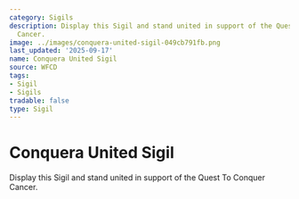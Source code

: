 ```yaml
---
category: Sigils
description: Display this Sigil and stand united in support of the Quest To Conquer
  Cancer.
image: ../images/conquera-united-sigil-049cb791fb.png
last_updated: '2025-09-17'
name: Conquera United Sigil
source: WFCD
tags:
- Sigil
- Sigils
tradable: false
type: Sigil
---
```


# Conquera United Sigil

Display this Sigil and stand united in support of the Quest To Conquer Cancer.

